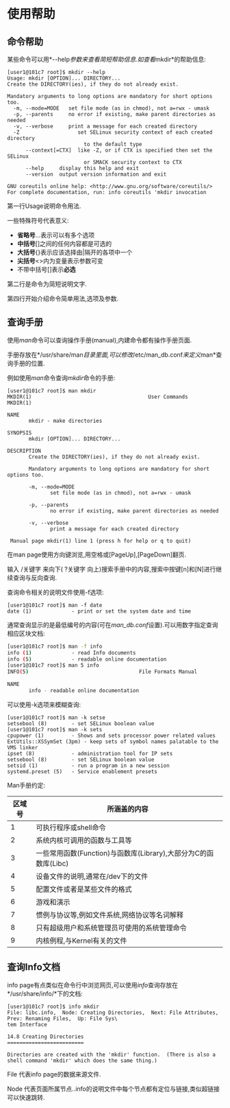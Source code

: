 # 使用帮助

## 命令帮助

某些命令可以用*--help*参数来查看简短帮助信息.如查看*mkdir*的帮助信息:

```shell
[user1@101c7 root]$ mkdir --help
Usage: mkdir [OPTION]... DIRECTORY...
Create the DIRECTORY(ies), if they do not already exist.

Mandatory arguments to long options are mandatory for short options too.
  -m, --mode=MODE   set file mode (as in chmod), not a=rwx - umask
  -p, --parents     no error if existing, make parent directories as needed
  -v, --verbose     print a message for each created directory
  -Z                   set SELinux security context of each created directory
                         to the default type
      --context[=CTX]  like -Z, or if CTX is specified then set the SELinux
                         or SMACK security context to CTX
      --help     display this help and exit
      --version  output version information and exit

GNU coreutils online help: <http://www.gnu.org/software/coreutils/>
For complete documentation, run: info coreutils 'mkdir invocation
```

第一行Usage说明命令用法.

一些特殊符号代表意义:

- **省略号**...表示可以有多个选项
- **中括号**[]之间的任何内容都是可选的
- **大括号**{}表示应该选择由|隔开的各项中一个
- **尖括号**<>内为变量表示参数可变
- 不带中括号[]表示**必选**

第二行是命令为简短说明文字.

第四行开始介绍命令简单用法,选项及参数.



## 查询手册

使用*man*命令可以查询操作手册(manual),内建命令都有操作手册页面.

手册存放在*/usr/share/man*目录里面,可以修改*/etc/man_db.conf*来定义*man*查询手册的位置.

例如使用*man*命令查询*mkdir*命令的手册:

```shell
[user1@101c7 root]$ man mkdir
MKDIR(1)                                      User Commands                                     MKDIR(1)

NAME
       mkdir - make directories

SYNOPSIS
       mkdir [OPTION]... DIRECTORY...

DESCRIPTION
       Create the DIRECTORY(ies), if they do not already exist.

       Mandatory arguments to long options are mandatory for short options too.

       -m, --mode=MODE
              set file mode (as in chmod), not a=rwx - umask

       -p, --parents
              no error if existing, make parent directories as needed

       -v, --verbose
              print a message for each created directory

 Manual page mkdir(1) line 1 (press h for help or q to quit)
```

在man page使用方向键浏览,用空格或[PageUp],[PageDown]翻页.

输入 /关键字 来向下( ?关键字 向上)搜索手册中的内容,搜索中按键[n]和[N]进行继续查询与反向查询.

查询命令相关的说明文件使用-f选项:

```shell
[user1@101c7 root]$ man -f date
date (1)             - print or set the system date and time
```

通常查询显示的是最低编号的内容(可在*man_db.conf*设置).可以用数字指定查询相应区块文档:

```sh
[user1@101c7 root]$ man -f info
info (1)             - read Info documents
info (5)             - readable online documentation
[user1@101c7 root]$ man 5 info
INFO(5)                                    File Formats Manual                                   INFO(5)

NAME
       info - readable online documentation
```

可以使用-k选项来模糊查询:

```shell
[user1@101c7 root]$ man -k setse
setsebool (8)        - set SELinux boolean value
[user1@101c7 root]$ man -k sets
cpupower (1)         - Shows and sets processor power related values
ExtUtils::XSSymSet (3pm) - keep sets of symbol names palatable to the VMS linker
ipset (8)            - administration tool for IP sets
setsebool (8)        - set SELinux boolean value
setsid (1)           - run a program in a new session
systemd.preset (5)   - Service enablement presets
```

Man手册约定:

| **区域号** | **所涵盖的内容**                                             |
| ---------- | ------------------------------------------------------------ |
| 1          | 可执行程序或shell命令                                        |
| 2          | 系统内核可调用的函数与工具等                                 |
| 3          | 一些常用函数(Function)与函数库(Library),大部分为C的函数库(Libc) |
| 4          | 设备文件的说明,通常在/dev下的文件                            |
| 5          | 配置文件或者是某些文件的格式                                 |
| 6          | 游戏和演示                                                   |
| 7          | 惯例与协议等,例如文件系统,网络协议等名词解释                 |
| 8          | 只有超级用户和系统管理员可使用的系统管理命令                 |
| 9          | 内核例程,与Kernel有关的文件                                  |



## 查询Info文档

info page有点类似在命令行中浏览网页,可以使用*info*查询存放在*/usr/share/info/*下的文档:

 ```shell
 [user1@101c7 root]$ info mkdir
 File: libc.info,  Node: Creating Directories,  Next: File Attributes,  Prev: Renaming Files,  Up: File Sys\
 tem Interface
 
 14.8 Creating Directories
 =========================
 
 Directories are created with the 'mkdir' function.  (There is also a
 shell command 'mkdir' which does the same thing.)
 ```

File 代表info page的数据来源文件.

Node 代表页面所属节点..info的说明文件中每个节点都有定位与链接,类似超链接可以快速跳转.